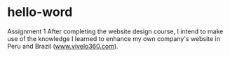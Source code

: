 # hello-word
Assignment 1
After completing the website design course, I intend to make use of the knowledge I learned to enhance my own company's website in Peru and Brazil (www.vivelo360.com).


